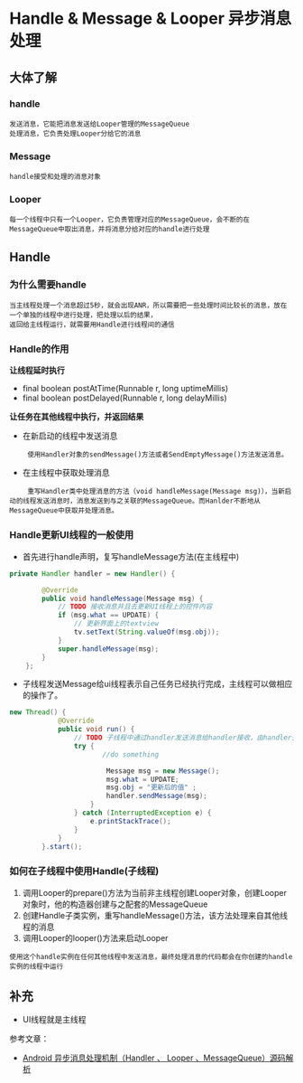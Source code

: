 # Handle & Message & Looper 异步消息处理

## 大体了解
### handle
```
发送消息，它能把消息发送给Looper管理的MessageQueue
处理消息，它负责处理Looper分给它的消息
```
### Message
```
handle接受和处理的消息对象
```
### Looper
```
每一个线程中只有一个Looper，它负责管理对应的MessageQueue，会不断的在MessageQueue中取出消息，并将消息分给对应的handle进行处理
```

## Handle
### 为什么需要handle
```
当主线程处理一个消息超过5秒，就会出现ANR，所以需要把一些处理时间比较长的消息，放在一个单独的线程中进行处理，把处理以后的结果，
返回给主线程运行，就需要用Handle进行线程间的通信
```
### Handle的作用
**让线程延时执行**   
* final boolean postAtTime(Runnable r, long uptimeMillis)
* final boolean postDelayed(Runnable r, long delayMillis)

**让任务在其他线程中执行，并返回结果**
* 在新启动的线程中发送消息

&emsp;&emsp; ```使用Handler对象的sendMessage()方法或者SendEmptyMessage()方法发送消息。```
* 在主线程中获取处理消息

&emsp;&emsp; ```重写Handler类中处理消息的方法（void handleMessage(Message msg)），当新启动的线程发送消息时，消息发送到与之关联的MessageQueue。而Hanlder不断地从MessageQueue中获取并处理消息。```

### Handle更新UI线程的一般使用
* 首先进行handle声明，复写handleMessage方法(在主线程中)
```java
private Handler handler = new Handler() {

        @Override
        public void handleMessage(Message msg) {
            // TODO 接收消息并且去更新UI线程上的控件内容
            if (msg.what == UPDATE) {
                // 更新界面上的textview
                tv.setText(String.valueOf(msg.obj));
            }
            super.handleMessage(msg);
        }
    };
```
* 子线程发送Message给ui线程表示自己任务已经执行完成，主线程可以做相应的操作了。
```java
new Thread() {
            @Override
            public void run() {
                // TODO 子线程中通过handler发送消息给handler接收，由handler去更新TextView的值
                try {
                       //do something

                        Message msg = new Message();
                        msg.what = UPDATE;                  
                        msg.obj = "更新后的值" ;
                        handler.sendMessage(msg);
                    }
                } catch (InterruptedException e) {
                    e.printStackTrace();
                }
            }
        }.start();
```

### 如何在子线程中使用Handle(子线程)
1. 调用Looper的prepare()方法为当前非主线程创建Looper对象，创建Looper对象时，他的构造器创建与之配套的MessageQueue
2. 创建Handle子类实例，重写handleMessage()方法，该方法处理来自其他线程的消息
3. 调用Looper的looper()方法来启动Looper
```
使用这个handle实例在任何其他线程中发送消息，最终处理消息的代码都会在你创建的handle实例的线程中运行
```

## 补充
* UI线程就是主线程


参考文章：
* [Android 异步消息处理机制（Handler 、 Looper 、MessageQueue）源码解析](http://blog.csdn.net/amazing7/article/details/51424038)
